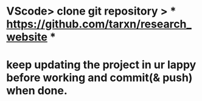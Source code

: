 # VScode> clone git repository > * https://github.com/tarxn/research_website *
# keep updating the project in ur lappy before working and commit(& push) when done.
